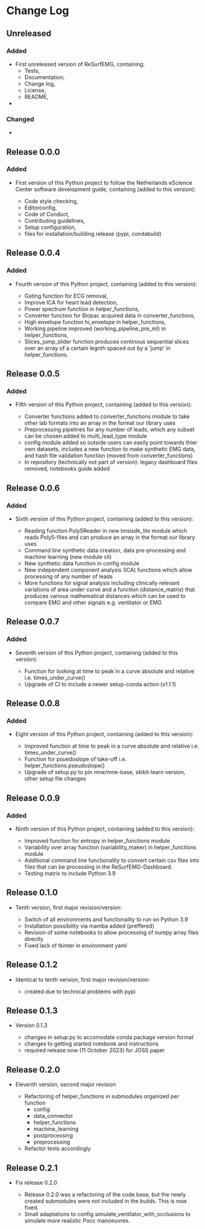 # Change Log

## Unreleased

### Added
* First unreleased version of ReSurfEMG, containing:
	- Tests,
	- Documentation,
	- Change log,
	- License,
	- README,
* 

### Changed

*
## Release 0.0.0

### Added

* First version of this Python project to follow the Netherlands eScience Center software development guide, containing (added to this version):

	- Code style checking,
	- Editorconfig,
	- Code of Conduct,
	- Contributing guidelines,
	- Setup configuration,
	- files for installation/building release (pypi, condabuild)


## Release 0.0.4

### Added

* Fourth version of this Python project, containing (added to this version):

	- Gating function for ECG removal,
	- Improve ICA for heart lead detection,
	- Power spectrum function in helper_functions,
	- Converter function for Biopac acquired data in converter_functions,
	- High envelope function hi_envelope in helper_functions,
	- Working pipeline improved (working_pipeline_pre_ml) in helper_functions,
	- Slices_jump_slider function produces continous sequential slices over an
    array of a certain legnth spaced out by a 'jump' in helper_functions.

## Release 0.0.5

### Added

* Fifth version of this Python project, containing (added to this version):

	- Converter functions added to converter_functions module to take other lab formats into an array in the format our library uses
	- Preprocessing pipelines for any number of leads, which any subset can be chosen added to multi_lead_type module
	- config module added so outside users can easily point towards thier own datasets, includes a new function to make synthetic EMG data, and hash file validation function (moved from converter_functions)
	- In repository (technically not part of version): legacy dashboard files removed, notebooks guide added

## Release 0.0.6

### Added 

* Sixth version of this Python project, containing (added to this version):

	- Reading function Poly5Reader in new tmsisdk_lite module which reads Poly5-files and can produce an array in the format our library uses
	- Command line synthetic data creation, data pre-processing and machine learning (new module cli)
	- New synthetic data function in config module 
	- New independent component analysis (ICA) functions which allow processing of any number of leads
	- More functions for signal analysis including clinically relevant variations of area under curve and a function (distance_matrix) that produces various mathematical distances which can be used to compare EMG and other signals e.g. ventilator or EMG
	

## Release 0.0.7

### Added 

* Seventh version of this Python project, containing (added to this version):

	- Function for looking at time to peak in a curve absolute and relative i.e. times_under_curve()
	- Upgrade of CI to include a newer setup-conda action (v1.1.1)

## Release 0.0.8

### Added

* Eight version of this Python project, containing (added to this version):

	- Improved function at time to peak in a curve absolute and relative i.e. times_under_curve()
	- Function for psuedoslope of take-off i.e. helper_functions.pseudoslope()
	- Upgrade of setup.py to pin mne/mne-base, skikit-learn version, other setup file changes


## Release 0.0.9

### Added

* Ninth version of this Python project, containing (added to this version):

	- Improved function for entropy in helper_functions module
	- Variability over array function (variability_maker) in helper_functions module
	- Additional command line functionality to convert certain csv files into files that can be processing in the ReSurfEMG-Dashboard.
	- Testing matrix to include Python 3.9 

## Release 0.1.0


* Tenth version, first major revision/version:

	- Switch of all environments and functionality to run on Python 3.9
	- Installation possibility via mamba added (preffered)
	- Revision of some notebooks to allow processing of numpy array files directly
	- Fixed lack of tkinter in environment yaml
	

## Release 0.1.2


* Identical to tenth version, first major revision/version:

	- created due to technical problems with pypi
	
## Release 0.1.3

* Version 0.1.3

	- changes in setup.py to accomodate conda package version format
	- changes to getting started notebook and instructions
	- required release now (11 October 2023) for JOSS paper 

## Release 0.2.0

* Eleventh version, second major revision

	- Refactoring of helper_functions in submodules organized per function
		-   config
		-   data_connector
		-   helper_functions
		-   machine_learning
		-   postprocessing
		-   preprocessing
	- Refactor tests accordingly


## Release 0.2.1

* Fix release 0.2.0

	- Release 0.2.0 was a refactoring of the code base, but the newly
	created submodules were not included in the builds. This is now fixed.
	- Small adaptations to config.simulate_ventilator_with_occlusions to
	simulate more realistic Pocc manoeuvres.